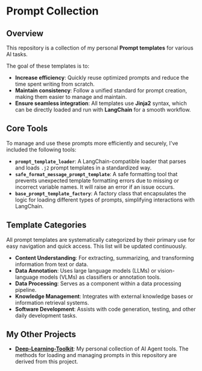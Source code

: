 # Prompt Collection

## Overview
This repository is a collection of my personal **Prompt templates** for various AI tasks.

The goal of these templates is to:
- **Increase efficiency**: Quickly reuse optimized prompts and reduce the time spent writing from scratch.
- **Maintain consistency**: Follow a unified standard for prompt creation, making them easier to manage and maintain.
- **Ensure seamless integration**: All templates use **Jinja2** syntax, which can be directly loaded and run with **LangChain** for a smooth workflow.


## Core Tools
To manage and use these prompts more efficiently and securely, I've included the following tools:
- **`prompt_template_loader`**: A LangChain-compatible loader that parses and loads `.j2` prompt templates in a standardized way.
- **`safe_format_message_prompt_template`**: A safe formatting tool that prevents unexpected template formatting errors due to missing or incorrect variable names. It will raise an error if an issue occurs.
- **`base_prompt_template_factory`**: A factory class that encapsulates the logic for loading different types of prompts, simplifying interactions with LangChain.


## Template Categories
All prompt templates are systematically categorized by their primary use for easy navigation and quick access. This list will be updated continuously.
- **Content Understanding**: For extracting, summarizing, and transforming information from text or data.
- **Data Annotation**: Uses large language models (LLMs) or vision-language models (VLMs) as classifiers or annotation tools.
- **Data Processing**: Serves as a component within a data processing pipeline.
- **Knowledge Management**: Integrates with external knowledge bases or information retrieval systems.
- **Software Development**: Assists with code generation, testing, and other daily development tasks.


## My Other Projects
- [**Deep-Learning-Toolkit**](https://github.com/yuliu625/Yu-Deep-Learning-Toolkit): My personal collection of AI Agent tools. The methods for loading and managing prompts in this repository are derived from this project.

